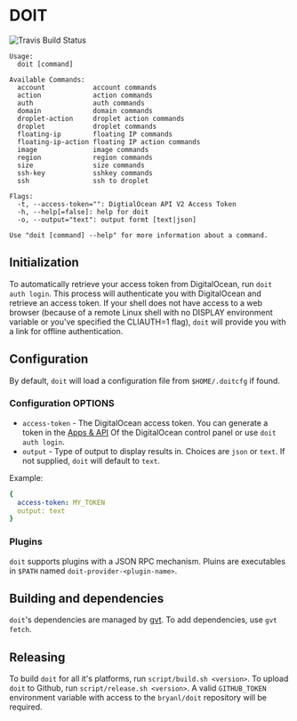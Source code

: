 # DOIT

![Travis Build Status](https://travis-ci.org/bryanl/doit.svg?branch=master)

```
Usage:
  doit [command]

Available Commands:
  account            account commands
  action             action commands
  auth               auth commands
  domain             domain commands
  droplet-action     droplet action commands
  droplet            droplet commands
  floating-ip        floating IP commands
  floating-ip-action floating IP action commands
  image              image commands
  region             region commands
  size               size commands
  ssh-key            sshkey commands
  ssh                ssh to droplet

Flags:
  -t, --access-token="": DigtialOcean API V2 Access Token
  -h, --help[=false]: help for doit
  -o, --output="text": output formt [text|json]

Use "doit [command] --help" for more information about a command.

```

## Initialization

To automatically retrieve your access token from DigitalOcean, run `doit auth login`. This process will authenticate you with DigitalOcean and retrieve an access token. If your shell does not have access to a web browser (because of a remote Linux shell with no DISPLAY environment variable or you've specified the CLIAUTH=1 flag), `doit` will provide you with a link for offline authentication.


## Configuration

By default, `doit` will load a configuration file from `$HOME/.doitcfg` if found.

### Configuration OPTIONS

* `access-token` - The DigitalOcean access token. You can generate a token in the [Apps & API](https://cloud.digitalocean.com/settings/applications) Of the DigitalOcean control panel or use `doit auth login`.
* `output` - Type of output to display results in. Choices are `json` or `text`. If not supplied, `doit` will default to `text`.

Example:

```yaml
{
  access-token: MY_TOKEN
  output: text
}
```

### Plugins

`doit` supports plugins with a JSON RPC mechanism. Pluins are executables in `$PATH` named `doit-provider-<plugin-name>`. 

## Building and dependencies

`doit`'s dependencies are managed by [gvt](https://github.com/FiloSottile/gvt). To add dependencies, use `gvt fetch`.

## Releasing

To build `doit` for all it's platforms, run `script/build.sh <version>`. To upload `doit` to Github, run `script/release.sh <version>`. A valid `GITHUB_TOKEN` environment variable with access to the `bryanl/doit` repository will be required.
